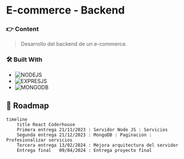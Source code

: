 # E-commerce - Backend
### 👉 Content
 
>
> Desarrollo del backend de un e-commerce.


### 🛠 Built With

* ![NODEJS](https://img.shields.io/badge/Node.js-43853D?style=for-the-badge&logo=node.js&logoColor=white)
* ![EXPRESJS](https://img.shields.io/badge/Express.js-404D59?style=for-the-badge)
* ![MONGODB](https://img.shields.io/badge/MongoDB-4EA94B?style=for-the-badge&logo=mongodb&logoColor=white)

##  📅 Roadmap

``` mermaid
timeline
    title React Coderhouse
    Primera entrega 21/11/2023 : Servidor Node JS : Servicios 
    Segunda entrega 21/12/2023 : MongoDB : Paginacion : Profesionalizar servicios 
    Tercera entrega 13/02/2024 : Mejora arquitectura del servidor
    Entrega final   09/04/2024 : Entrega proyecto final
```
